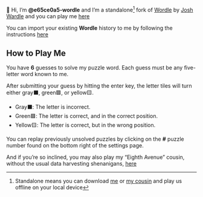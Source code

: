 👋 Hi, I’m **@e65ce0a5-wordle** and I’m a standalone[^1] fork of [Wordle](https://www.powerlanguage.co.uk/wordle/) by [Josh Wardle](https://twitter.com/powerlanguish) and you can play me [here](https://e65ce0a5-wordle.github.io/e65ce0a5-wordle/)

You can import your existing **Wordle** history to me by following the instructions [here](https://e65ce0a5-wordle.github.io/e65ce0a5-wordle/migrate.html)

## How to Play Me

You have **6** guesses to solve my puzzle word.
Each guess must be any five-letter word known to me.

After submitting your guess by hitting the enter key, the letter tiles will turn either gray⬛, green🟩, or yellow🟨.

- Gray⬛: The letter is incorrect.
- Green🟩: The letter is correct, and in the correct position.
- Yellow🟨: The letter is correct, but in the wrong position.

You can replay previously unsolved puzzles by clicking on the **#** puzzle number found on the bottom right of the settings page.

And if you’re so inclined, you may also play my “Eighth Avenue” cousin, without the usual data harvesting shenanigans, [here](https://e65ce0a5-wordle.github.io/e65ce0a5-wordle/4d41d2be.html)

[^1]: Standalone means you can download [me](https://www.powerlanguage.co.uk/wordle/index.html) or [my cousin](https://e65ce0a5-wordle.github.io/e65ce0a5-wordle/4d41d2be.html) and play us offline on your local device
